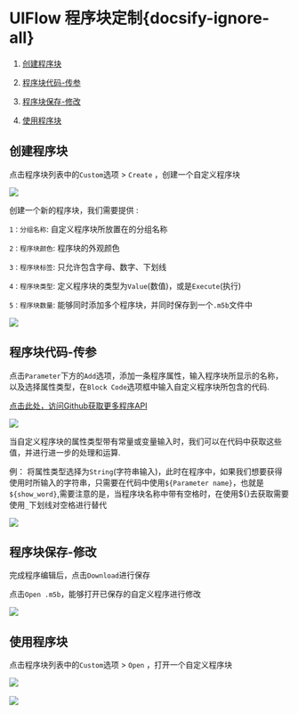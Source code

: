 # UIFlow 程序块定制{docsify-ignore-all}


1. [创建程序块](#创建程序块)

2. [程序块代码-传参](#程序块代码-传参)

3. [程序块保存-修改](#程序块保存-修改)

4. [使用程序块](#使用程序块)


## 创建程序块


点击程序块列表中的`Custom`选项 > `Create` ，创建一个自定义程序块

<img src="assets/img/related_documents/blockly_custom/custom_01.webp">

创建一个新的程序块，我们需要提供 :

`1：分组名称`: 自定义程序块所放置在的分组名称

`2：程序块颜色`: 程序块的外观颜色

`3：程序块标签`: 只允许包含字母、数字、下划线

`4：程序块类型`: 定义程序块的类型为`Value`(数值)，或是`Execute`(执行)

`5：程序块数量`: 能够同时添加多个程序块，并同时保存到一个`.m5b`文件中

<img src="assets/img/related_documents/blockly_custom/custom_02.webp">



## 程序块代码-传参


点击`Parameter`下方的`Add`选项，添加一条程序属性，输入程序块所显示的名称，以及选择属性类型，在`Block Code`选项框中输入自定义程序块所包含的代码.

[点击此处，访问Github获取更多程序API](https://github.com/m5stack/UIFlow-Code/wiki)

<img src="assets/img/related_documents/blockly_custom/custom_03.webp">

当自定义程序块的属性类型带有常量或变量输入时，我们可以在代码中获取这些值，并进行进一步的处理和运算.

例： 将属性类型选择为`String`(字符串输入)，此时在程序中，如果我们想要获得使用时所输入的字符串，只需要在代码中使用`${Parameter name}`，也就是`${show_word}`,需要注意的是，当程序块名称中带有空格时，在使用${}去获取需要使用`_`下划线对空格进行替代

<img src="assets/img/related_documents/blockly_custom/custom_04.webp">

## 程序块保存-修改

完成程序编辑后，点击`Download`进行保存

点击`Open .m5b`，能够打开已保存的自定义程序进行修改

<img src="assets/img/related_documents/blockly_custom/custom_05.webp">


## 使用程序块

点击程序块列表中的`Custom`选项 > `Open` ，打开一个自定义程序块

<img src="assets/img/related_documents/blockly_custom/custom_06.webp">
<br></br>
<img src="assets/img/related_documents/blockly_custom/custom_07.webp">


